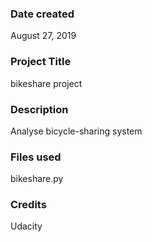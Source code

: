 ### Date created
August 27, 2019

### Project Title
bikeshare project

### Description
Analyse bicycle-sharing system

### Files used
bikeshare.py

### Credits
Udacity

